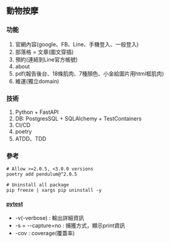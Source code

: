 ## 動物按摩

### 功能
1. 官網內容(google、FB、Line、手機登入、一般登入)
2. 部落格 = 文章(圖文穿插)
3. 預約(連結到Line官方帳號)
4. about
5. pdf(報告後台、18條肌肉、7種顏色、小金給圖片用html框肌肉)
6. 維運(獨立domain)

### 技術
1. Python + FastAPI
2. DB: PostgresSQL + SQLAlchemy + TestContainers
3. CI/CD
4. poetry
5. ATDD、TDD

### 參考
```shell
# Allow >=2.0.5, <3.0.0 versions
poetry add pendulum@^2.0.5

# Uninstall all package
pip freeze | xargs pip uninstall -y 
```

#### [pytest](https://codingnote.cc/zh-tw/p/198385/)
- -v(-verbose) : 輸出詳細資訊
- -s = --capture=no : 捕獲方式，顯示print資訊
- -cov : coverage(覆蓋率)

